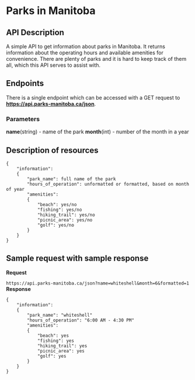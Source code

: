 # Parks in Manitoba

## API Description

A simple API to get information about parks in Manitoba. It returns information about the operating hours and available amenities for convenience.
There are plenty of parks and it is hard to keep track of them all, which this API serves to assist with.

## Endpoints

There is a single endpoint which can be accessed with a GET request to **https://api.parks-manitoba.ca/json**.

### Parameters

**name**(string) - name of the park
**month**(int) - number of the month in a year


## Description of resources

```
{
	"information":
	{
		"park_name": full name of the park
		"hours_of_operation": unformatted or formatted, based on month of year
		"amenities":
		{
			"beach": yes/no
			"fishing": yes/no
			"hiking_trail": yes/no
			"picnic_area": yes/no
			"golf": yes/no
		}
	}
}
```

## Sample request with sample response

**Request**

```https://api.parks-manitoba.ca/json?name=whiteshell&month=6&formatted=1```  
**Response**

```
{
	"information":
	{
		"park_name": "whiteshell"
		"hours_of_operation": "6:00 AM - 4:30 PM"
		"amenities":
		{
			"beach": yes
			"fishing": yes
			"hiking_trail": yes
			"picnic_area": yes
			"golf": yes
		}
	}
}
```
